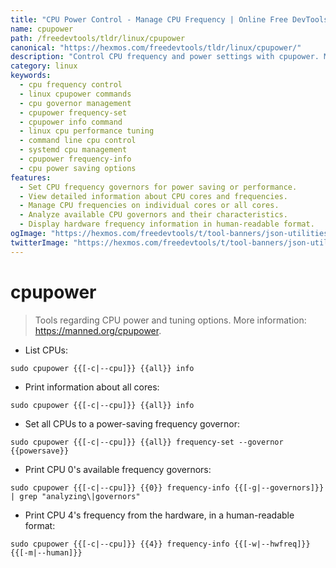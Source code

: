 ```yaml
---
title: "CPU Power Control - Manage CPU Frequency | Online Free DevTools by Hexmos"
name: cpupower
path: /freedevtools/tldr/linux/cpupower
canonical: "https://hexmos.com/freedevtools/tldr/linux/cpupower/"
description: "Control CPU frequency and power settings with cpupower. Manage governors, view core information, and optimize performance. Free online tool, no registration required."
category: linux
keywords:
  - cpu frequency control
  - linux cpupower commands
  - cpu governor management
  - cpupower frequency-set
  - cpupower info command
  - linux cpu performance tuning
  - command line cpu control
  - systemd cpu management
  - cpupower frequency-info
  - cpu power saving options
features:
  - Set CPU frequency governors for power saving or performance.
  - View detailed information about CPU cores and frequencies.
  - Manage CPU frequencies on individual cores or all cores.
  - Analyze available CPU governors and their characteristics.
  - Display hardware frequency information in human-readable format.
ogImage: "https://hexmos.com/freedevtools/t/tool-banners/json-utilities-banner.png"
twitterImage: "https://hexmos.com/freedevtools/t/tool-banners/json-utilities-banner.png"
---
```


# cpupower

> Tools regarding CPU power and tuning options.
> More information: <https://manned.org/cpupower>.

- List CPUs:

`sudo cpupower {{[-c|--cpu]}} {{all}} info`

- Print information about all cores:

`sudo cpupower {{[-c|--cpu]}} {{all}} info`

- Set all CPUs to a power-saving frequency governor:

`sudo cpupower {{[-c|--cpu]}} {{all}} frequency-set --governor {{powersave}}`

- Print CPU 0's available frequency governors:

`sudo cpupower {{[-c|--cpu]}} {{0}} frequency-info {{[-g|--governors]}} | grep "analyzing\|governors"`

- Print CPU 4's frequency from the hardware, in a human-readable format:

`sudo cpupower {{[-c|--cpu]}} {{4}} frequency-info {{[-w|--hwfreq]}} {{[-m|--human]}}`
